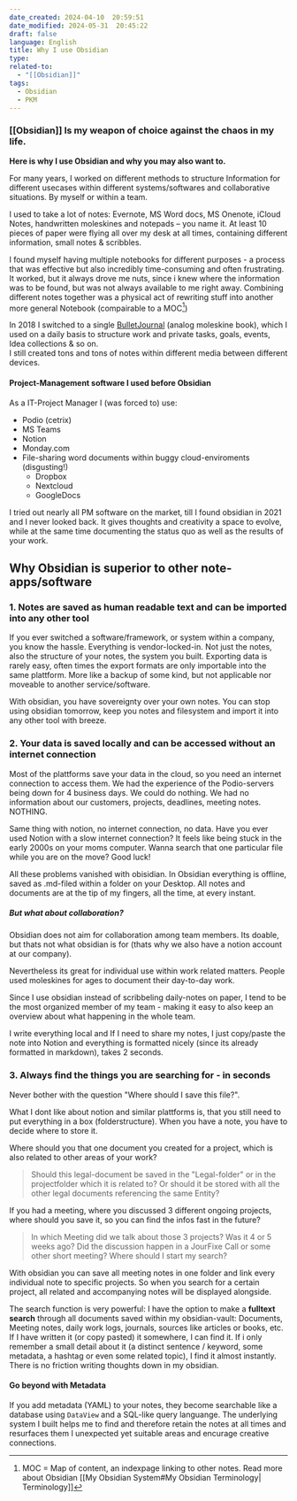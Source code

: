 ```yaml
---
date_created: 2024-04-10  20:59:51
date_modified: 2024-05-31  20:45:22
draft: false
language: English
title: Why I use Obsidian
type: 
related-to:
  - "[[Obsidian]]"
tags:
  - Obsidian
  - PKM
---
```

### [[Obsidian]] Is my weapon of choice against the chaos in my life.

**Here is why I use Obsidian and why you may also want to.**

For many years, I worked on different methods to structure Information for different usecases within different systems/softwares and collaborative situations. By myself or within a team.

I used to take a lot of notes: Evernote, MS Word docs, MS Onenote, iCloud Notes, handwritten moleskines and notepads – you name it.
At least 10 pieces of paper were flying all over my desk at all times, containing different information, small notes & scribbles.

I found myself having multiple notebooks for different purposes - a process that was effective but also incredibly time-consuming and often frustrating. It worked, but it always drove me nuts, since i knew where the information was to be found, but was not always available to me right away. Combining different notes together was a physical act of rewriting stuff into another more general Notebook (compairable to a MOC[^1])

In 2018 I switched to a single [BulletJournal](https://bulletjournal.com/blogs/faq) (analog moleskine book), which I used on a daily basis to structure work and private tasks, goals, events, Idea collections & so on.  
I still created tons and tons of notes within different media between different devices.

#### Project-Management software I used before Obsidian

As a IT-Project Manager I (was forced to) use:

- Podio (cetrix)
- MS Teams
- Notion
- Monday.com
- File-sharing word documents within buggy cloud-enviroments (disgusting!)
    - Dropbox
    - Nextcloud
    - GoogleDocs

I tried out nearly all PM software on the market, till I found obsidian in 2021 and I never looked back.
It gives thoughts and creativity a space to evolve, while at the same time documenting the status quo as well as the results of your work.

## Why Obsidian is superior to other note-apps/software

### 1. Notes are saved as human readable text and can be imported into any other tool

If you ever switched a software/framework, or system within a company, you know the hassle. Everything is vendor-locked-in.
Not just the notes, also the structure of your notes, the system you built. Exporting data is rarely easy, often times the export formats are only importable into the same plattform. More like a backup of some kind, but not applicable nor moveable to another service/software.

With obsidian, you have sovereignty over your own notes. You can stop using obsidian tomorrow, keep you notes and filesystem and import it into any other tool with breeze.

### 2. Your data is saved locally and can be accessed without an internet connection

Most of the plattforms save your data in the cloud, so you need an internet connection to access them.
We had the experience of the Podio-servers being down for 4 business days.
We could do nothing. We had no information about our customers, projects, deadlines, meeting notes. NOTHING.

Same thing with notion, no internet connection, no data.
Have you ever used Notion with a slow internet connection? It feels like being stuck in the early 2000s on your moms computer. Wanna search that one particular file while you are on the move? Good luck!


All these problems vanished with obisidian.
In Obsidian everything is offline, saved as .md-filed within a folder on your Desktop. All notes and documents are at the tip of my fingers, all the time, at every instant.

##### But what about collaboration?

Obsidian does not aim for collaboration among team members. Its doable, but thats not what obsidian is for (thats why we also have a notion account at our company).

Nevertheless its great for individual use within work related matters. People used moleskines for ages to document their day-to-day work.

Since I use obsidian instead of scribbeling daily-notes on paper, I tend to be the most organized member of my team - making it easy to also keep an overview about what happening in the whole team.

I write everything local and If I need to share my notes, I just copy/paste the note into Notion and everything is formatted nicely (since its already formatted in markdown), takes 2 seconds.

### 3. Always find the things you are searching for - in seconds

Never bother with the question "Where should I save this file?".

What I dont like about notion and similar plattforms is, that you still need to put everything in a box (folderstructure). When you have a note, you have to decide where to store it.

Where should you that one document you created for a project, which is also related to other areas of your work?

> Should this legal-document be saved in the "Legal-folder" or in the projectfolder which it is related to? Or should it be stored with all the other legal documents referencing the same Entity?


If you had a meeting, where you discussed 3 different ongoing projects, where should you save it, so you can find the infos fast in the future?

> In which Meeting did we talk about those 3 projects?
> Was it 4 or 5 weeks ago? Did the discussion happen in a JourFixe Call or some other short meeting? Where should I start my search?

With obsidian you can save all meeting notes in one folder and link every individual note to specific projects. So when you search for a certain project, all related and accompanying notes will be displayed alongside.

The search function is very powerful:
I have the option to make a **fulltext search** through all documents saved within my obsidian-vault: Documents, Meeting notes, daily work logs, journals, sources like articles or books, etc.
If I have written it (or copy pasted) it somewhere, I can find it.
If i only remember a small detail about it (a distinct sentence / keyword, some metadata, a hashtag or even some related topic), I find it almost instantly.
There is no friction writing thoughts down in my obsidian.

#### Go beyond with Metadata

If you add metadata (YAML) to your notes, they become searchable like a database using `DataView` and a SQL-like query languange.
The underlying system I built helps me to find and therefore retain the notes at all times and resurfaces them I unexpected yet suitable areas and encurage creative connections.

[^1]: MOC = Map of content, an indexpage linking to other notes. Read more about Obsidian [[My Obsidian System#My Obsidian Terminology| Terminology]]